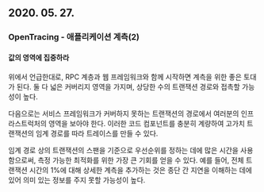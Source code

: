 ## 2020. 05. 27. 

### OpenTracing - 애플리케이션 계측(2)

#### 값의 영역에 집중하라

위에서 언급한대로, RPC 계층과 웹 프레임워크와 함께 시작하면 계측을 위한 좋은 토대가 된다. 둘 다 넓은 커버리지 영역을 가지며, 상당한 수의 트랜잭션 경로와 접촉할 가능성이 높다.

다음으로는 서비스 프레임워크가 커버하지 못하는 트랜잭션의 경로에서 여러분의 인프라스트럭처의 영역을 보아야 한다. 이러한 코드 컴포넌트를 충분히 계량하여 고가치 트랜잭션의 임계 경로를 따라 트레이스를 만들 수 있다.

임계 경로 상의 트랜잭션의 스팬을 기준으로 우선순위를 정하는 데에 많은 시간을 사용함으로써, 측정 가능한 최적화를 위한 가장 큰 기회를 얻을 수 있다. 예를 들어, 전체 트랜잭션 시간의 1%에 대해 상세한 계측을 추가하는 것은 종단 간 지연을 이해하는 데에 있어 의미 있는 정보를 주지 못할 가능성이 높다.

